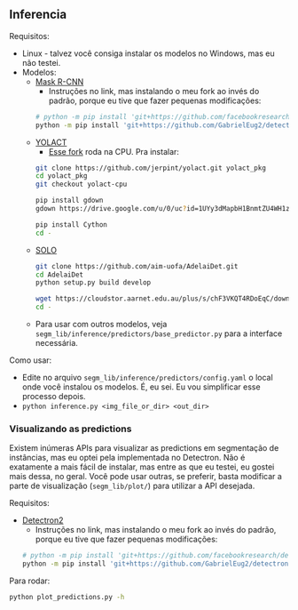 ## Inferencia

Requisitos:
* Linux - talvez você consiga instalar os modelos no Windows, mas eu não testei.
* Modelos:
	* [Mask R-CNN](https://detectron2.readthedocs.io/en/latest/tutorials/install.html)
		* Instruções no link, mas instalando o meu fork ao invés do padrão, porque eu tive que fazer pequenas modificações:
		```bash
		# python -m pip install 'git+https://github.com/facebookresearch/detectron2.git
		python -m pip install 'git+https://github.com/GabrielEug2/detectron2.git
		```
	* [YOLACT](https://github.com/dbolya/yolact)
		* [Esse fork](https://github.com/jerpint/yolact.git) roda na CPU. Pra instalar:
		```bash
		git clone https://github.com/jerpint/yolact.git yolact_pkg
		cd yolact_pkg
		git checkout yolact-cpu

		pip install gdown
		gdown https://drive.google.com/u/0/uc?id=1UYy3dMapbH1BnmtZU4WH1zbYgOzzHHf_&export=download

		pip install Cython
		cd -
		```
	* [SOLO](https://github.com/aim-uofa/AdelaiDet.git)
		```bash
		git clone https://github.com/aim-uofa/AdelaiDet.git
		cd AdelaiDet
		python setup.py build develop

		wget https://cloudstor.aarnet.edu.au/plus/s/chF3VKQT4RDoEqC/download -O SOLOv2_R50_3x.pth
		cd -
		```
	* Para usar com outros modelos, veja `segm_lib/inference/predictors/base_predictor.py` para a interface necessária.

Como usar:
* Edite no arquivo `segm_lib/inference/predictors/config.yaml` o local onde você instalou os modelos. É, eu sei. Eu vou simplificar esse processo depois.
* `python inference.py <img_file_or_dir> <out_dir>`

### Visualizando as predictions

Existem inúmeras APIs para visualizar as predictions em segmentação de instâncias, mas eu optei pela implementada no Detectron. Não é exatamente a mais fácil de instalar, mas entre as que eu testei, eu gostei mais dessa, no geral. Você pode usar outras, se preferir, basta modificar a parte de visualização (`segm_lib/plot/`) para utilizar a API desejada.

Requisitos:
* [Detectron2](https://detectron2.readthedocs.io/en/latest/tutorials/install.html)
	* Instruções no link, mas instalando o meu fork ao invés do padrão, porque eu tive que fazer pequenas modificações:
	```bash
	# python -m pip install 'git+https://github.com/facebookresearch/detectron2.git
	python -m pip install 'git+https://github.com/GabrielEug2/detectron2.git
	```

Para rodar:
```bash
python plot_predictions.py -h
```